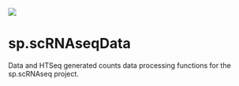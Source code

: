 <a href="https://travis-ci.org/jasonserviss/sp.scRNAseq"><img src="https://travis-ci.com/jasonserviss/sp.scRNAseqData.svg?token=8VXNvJpmRV9RpFtTcJYW&branch=master"></a>

# sp.scRNAseqData

Data and HTSeq generated counts data processing functions for the sp.scRNAseq project.
